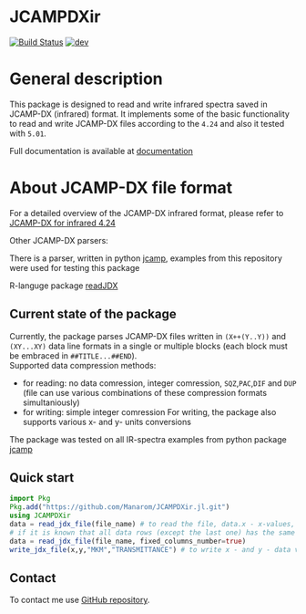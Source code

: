 # JCAMPDXir

[![Build Status](https://github.com/Manarom/JCAMPDXir.jl/actions/workflows/CI.yml/badge.svg?branch=main)](https://github.com/Manarom/JCAMPDXir.jl/actions/workflows/CI.yml?query=branch%3Amain)
[![dev](https://img.shields.io/badge/docs-dev-blue.svg)](https://manarom.github.io/JCAMPDXir.jl)

# General description

This package is designed to read and write infrared spectra saved in JCAMP-DX (infrared) format.
It implements some of the basic functionality to read  and write JCAMP-DX files
according to the `4.24` and also it tested with `5.01`.  

Full  documentation is available at  [documentation](https://manarom.github.io/JCAMPDXir.jl/)

# About JCAMP-DX file format

For a detailed overview of the JCAMP-DX infrared format, please refer to
[JCAMP-DX for infrared 4.24](https://iupac.org/what-we-do/digital-standards/jcamp-dx/)

Other JCAMP-DX parsers:

There is a parser, written in python [jcamp](https://github.com/nzhagen/jcamp.git), 
examples from this repository were used for testing this package

R-languge package [readJDX](https://github.com/bryanhanson/readJDX.git)

## Current state of the package

Currently, the package parses JCAMP-DX files written in  `(X++(Y..Y))` and `(XY...XY)` data line formats 
in a single or multiple blocks (each block must be embraced in `##TITLE...##END`).  
Supported data compression methods:
- for reading: no data comression, integer comression, `SQZ`,`PAC`,`DIF` and `DUP` (file can use various combinations of  these compression formats simultaniously)
- for writing: simple integer comression
For writing, the package also supports various x- and y- units conversions

The package was tested on all IR-spectra examples from python package [jcamp](https://github.com/nzhagen/jcamp.git)


## Quick start

```julia
import Pkg 
Pkg.add("https://github.com/Manarom/JCAMPDXir.jl.git")
using JCAMPDXir
data = read_jdx_file(file_name) # to read the file, data.x - x-values, data.y - y values, data.headers - file headers
# if it is known that all data rows (except the last one) has the same number of numbers, the following version is a liitle faster:
data = read_jdx_file(file_name, fixed_columns_number=true) 
write_jdx_file(x,y,"MKM","TRANSMITTANCE") # to write x - and y - data vectors of the sama size

```

## Contact
To contact me use [GitHub repository](https://github.com/Manarom).